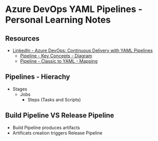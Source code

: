 # Azure DevOps YAML Pipelines - Personal Learning Notes

## Resources
- [LinkedIn - Azure DevOps: Continuous Delivery with YAML Pipelines](https://www.linkedin.com/learning/azure-devops-continuous-delivery-with-yaml-pipelines/)
  - [Pipeline - Key Concepts - Diagram](https://www.linkedin.com/learning/azure-devops-continuous-delivery-with-yaml-pipelines/azure-pipelines-core-concepts)
  - [Pipeline - Classic to YAML - Mapping](https://www.linkedin.com/learning/azure-devops-continuous-delivery-with-yaml-pipelines/yaml-pipeline-basics?autoplay=true&resume=false)

## Pipelines - Hierachy
- Stages
  - Jobs
    - Steps (Tasks and Scripts)

## Build Pipeline VS Release Pipeline
- Build Pipeline produces artifacts
- Artificats creation triggers Release Pipeline
